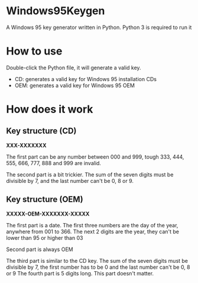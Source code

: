 # Windows95Keygen

A Windows 95 key generator written in Python. Python 3 is required to run it

# How to use

Double-click the Python file, it will generate a valid key.

- CD: generates a valid key for Windows 95 installation CDs
- OEM: generates a valid key for Windows 95 OEM

# How does it work

## Key structure (CD)

**XXX-XXXXXXX**

The first part can be any number between 000 and 999, tough 333, 444, 555, 666, 777, 888 and 999 are invalid.

The second part is a bit trickier. The sum of the seven digits must be divisible by 7, and the last number can't be 0, 8 or 9.

## Key structure (OEM)

**XXXXX-OEM-XXXXXXX-XXXXX**

The first part is a date. The first three numbers are the day of the year, anywhere from 001 to 366. The next 2 digits are the year, they can't be lower than 95 or higher than 03

Second part is always OEM

The third part is similar to the CD key. The sum of the seven digits must be divisible by 7, the first number has to be 0 and the last number can't be 0, 8 or 9
The fourth part is 5 digits long. This part doesn't matter.

